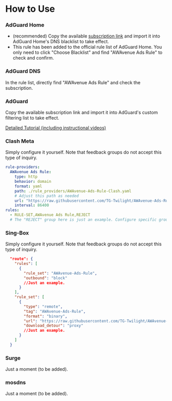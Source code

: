 # How to Use

### AdGuard Home
- (recommended) Copy the available [subscription link](./Sub.md) and import it into AdGuard Home's DNS blacklist to take effect.
- This rule has been added to the official rule list of AdGuard Home. You only need to click "Choose Blacklist" and find "AWAvenue Ads Rule" to check and confirm.

### AdGuard DNS

In the rule list, directly find "AWAvenue Ads Rule" and check the subscription.

### AdGuard

Copy the available subscription link and import it into AdGuard's custom filtering list to take effect.

[Detailed Tutorial (including instructional videos)](./AdGuard.md)

### Clash Meta

Simply configure it yourself. Note that feedback groups do not accept this type of inquiry.

```yaml
rule-providers:
  AWAvenue Ads Rule:
    type: http
    behavior: domain
    format: yaml
    path: ./rule_providers/AWAvenue-Ads-Rule-Clash.yaml
    # Adjust this path as needed
    url: "https://raw.githubusercontent.com/TG-Twilight/AWAvenue-Ads-Rule/main/Filters/AWAvenue-Ads-Rule-Clash.yaml"
    interval: 86400
rules:
  - RULE-SET,AWAvenue Ads Rule,REJECT
  # The "REJECT" group here is just an example. Configure specific groups based on your needs.
```

### Sing-Box

Simply configure it yourself. Note that feedback groups do not accept this type of inquiry.

```json
  "route": {
    "rules": [
      {
        "rule_set": "AWAvenue-Ads-Rule",
        "outbound": "block"
        //Just an example.
      }
    ],
    "rule_set": [
      {
        "type": "remote",
        "tag": "AWAvenue-Ads-Rule",
        "format": "binary",
        "url": "https://raw.githubusercontent.com/TG-Twilight/AWAvenue-Ads-Rule/main/Filters/AWAvenue-Ads-Rule-Singbox.srs",
        "download_detour": "proxy"
        //Just an example.
      }
    ]
  }
```

### Surge

Just a moment (to be added).

### mosdns

Just a moment (to be added).